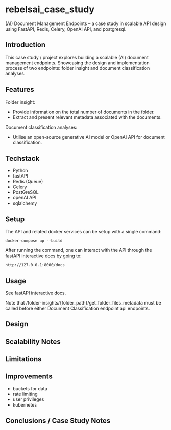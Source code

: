 # rebelsai_case_study

(AI) Document Management Endpoints – a case study in scalable API design using FastAPI, Redis, Celery, OpenAI API, and postgresql.

## Introduction
This case study / project explores building a scalable (AI) document management endpoints. Showcasing the design and implementation process of two endpoints: folder insight and document classification analyses.

## Features

Folder insight:
- Provide information on the total number of documents in the folder.
- Extract and present relevant metadata associated with the documents.

Document classification analyses:
- Utilise an open-source generative AI model or OpenAI API for document classification.

## Techstack

- Python
- fastAPI
- Redis (Queue)
- Celery
- PostGreSQL
- openAI API
- sqlalchemy

## Setup

The API and related docker services can be setup with a single command:

```docker-compose up --build```

After running the command, one can interact with the API through the fastAPI interactive docs by going to:

```http://127.0.0.1:8000/docs```

## Usage

See fastAPI interactive docs.

Note that /folder-insights/{folder_path}/get_folder_files_metadata must be called before either Document Classification endpoint api endpoints.

## Design

## Scalability Notes

## Limitations

## Improvements

- buckets for data
- rate limiting
- user privileges
- kubernetes

## Conclusions / Case Study Notes